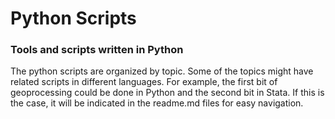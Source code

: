# Python Scripts
### Tools and scripts written in Python
The python scripts are organized by topic. Some of the topics might have related scripts in different languages. For example, the first bit of geoprocessing could be done in Python and the second bit in Stata. If this is the case, it will be indicated in the readme.md files for easy navigation.

